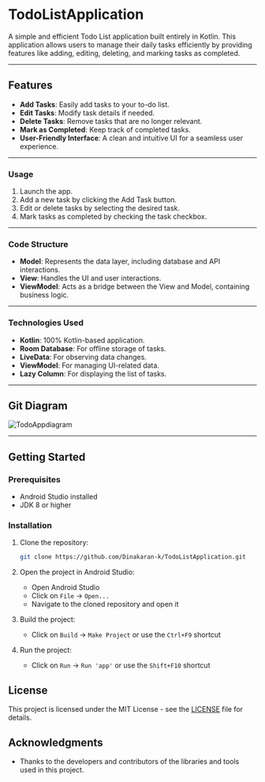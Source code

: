# TodoListApplication

A simple and efficient Todo List application built entirely in Kotlin. This application allows users to manage their daily tasks efficiently by providing features like adding, editing, deleting, and marking tasks as completed.

---

## Features

- **Add Tasks**: Easily add tasks to your to-do list.
- **Edit Tasks**: Modify task details if needed.
- **Delete Tasks**: Remove tasks that are no longer relevant.
- **Mark as Completed**: Keep track of completed tasks.
- **User-Friendly Interface**: A clean and intuitive UI for a seamless user experience.

---

### Usage
1. Launch the app.
2. Add a new task by clicking the Add Task button.
3. Edit or delete tasks by selecting the desired task.
4. Mark tasks as completed by checking the task checkbox.

---

### Code Structure
- **Model**: Represents the data layer, including database and API interactions.
- **View**: Handles the UI and user interactions.
- **ViewModel**: Acts as a bridge between the View and Model, containing business logic.

---

### Technologies Used
- **Kotlin**: 100% Kotlin-based application.
- **Room Database**: For offline storage of tasks.
- **LiveData**: For observing data changes.
- **ViewModel**: For managing UI-related data.
- **Lazy Column**: For displaying the list of tasks.

---

## Git Diagram
![TodoAppdiagram]()

---

## Getting Started

### Prerequisites

- Android Studio installed
- JDK 8 or higher

### Installation

1. Clone the repository:

    ```sh
    git clone https://github.com/Dinakaran-k/TodoListApplication.git
    ```

2. Open the project in Android Studio:

    - Open Android Studio
    - Click on `File` -> `Open...`
    - Navigate to the cloned repository and open it

3. Build the project:

    - Click on `Build` -> `Make Project` or use the `Ctrl+F9` shortcut

4. Run the project:

    - Click on `Run` -> `Run 'app'` or use the `Shift+F10` shortcut



## License

This project is licensed under the MIT License - see the [LICENSE](LICENSE) file for details.

## Acknowledgments

- Thanks to the developers and contributors of the libraries and tools used in this project.
